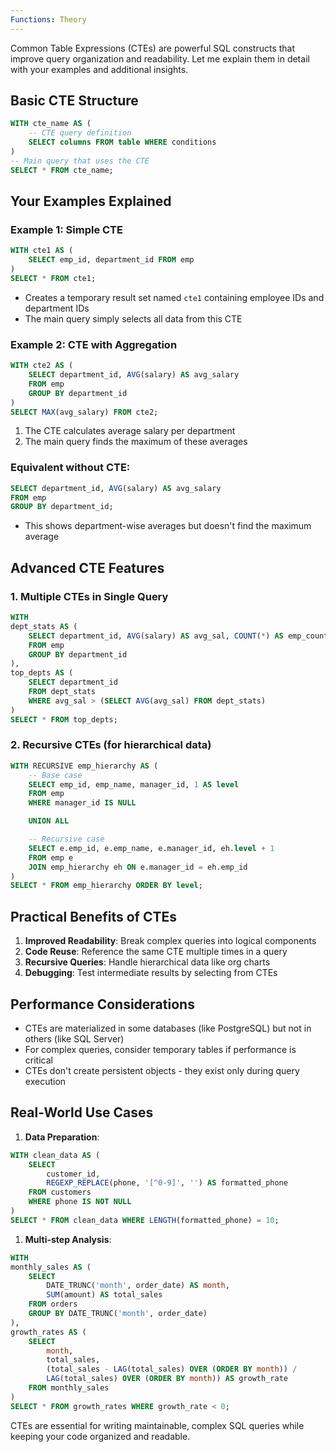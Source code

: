 ```yaml
---
Functions: Theory
---
```

Common Table Expressions (CTEs) are powerful SQL constructs that improve query organization and readability. Let me explain them in detail with your examples and additional insights.

## Basic CTE Structure

```SQL
WITH cte_name AS (
    -- CTE query definition
    SELECT columns FROM table WHERE conditions
)
-- Main query that uses the CTE
SELECT * FROM cte_name;
```

## Your Examples Explained

### Example 1: Simple CTE

```SQL
WITH cte1 AS (
    SELECT emp_id, department_id FROM emp
)
SELECT * FROM cte1;
```

- Creates a temporary result set named `cte1` containing employee IDs and department IDs
- The main query simply selects all data from this CTE

### Example 2: CTE with Aggregation

```SQL
WITH cte2 AS (
    SELECT department_id, AVG(salary) AS avg_salary
    FROM emp
    GROUP BY department_id
)
SELECT MAX(avg_salary) FROM cte2;
```

1. The CTE calculates average salary per department
2. The main query finds the maximum of these averages

### Equivalent without CTE:

```SQL
SELECT department_id, AVG(salary) AS avg_salary
FROM emp
GROUP BY department_id;
```

- This shows department-wise averages but doesn't find the maximum average

## Advanced CTE Features

### 1. Multiple CTEs in Single Query

```SQL
WITH
dept_stats AS (
    SELECT department_id, AVG(salary) AS avg_sal, COUNT(*) AS emp_count
    FROM emp
    GROUP BY department_id
),
top_depts AS (
    SELECT department_id
    FROM dept_stats
    WHERE avg_sal > (SELECT AVG(avg_sal) FROM dept_stats)
)
SELECT * FROM top_depts;
```

### 2. Recursive CTEs (for hierarchical data)

```SQL
WITH RECURSIVE emp_hierarchy AS (
    -- Base case
    SELECT emp_id, emp_name, manager_id, 1 AS level
    FROM emp
    WHERE manager_id IS NULL

    UNION ALL

    -- Recursive case
    SELECT e.emp_id, e.emp_name, e.manager_id, eh.level + 1
    FROM emp e
    JOIN emp_hierarchy eh ON e.manager_id = eh.emp_id
)
SELECT * FROM emp_hierarchy ORDER BY level;
```

## Practical Benefits of CTEs

1. **Improved Readability**: Break complex queries into logical components
2. **Code Reuse**: Reference the same CTE multiple times in a query
3. **Recursive Queries**: Handle hierarchical data like org charts
4. **Debugging**: Test intermediate results by selecting from CTEs

## Performance Considerations

- CTEs are materialized in some databases (like PostgreSQL) but not in others (like SQL Server)
- For complex queries, consider temporary tables if performance is critical
- CTEs don't create persistent objects - they exist only during query execution

## Real-World Use Cases

1. **Data Preparation**:

```SQL
WITH clean_data AS (
    SELECT
        customer_id,
        REGEXP_REPLACE(phone, '[^0-9]', '') AS formatted_phone
    FROM customers
    WHERE phone IS NOT NULL
)
SELECT * FROM clean_data WHERE LENGTH(formatted_phone) = 10;
```

1. **Multi-step Analysis**:

```SQL
WITH
monthly_sales AS (
    SELECT
        DATE_TRUNC('month', order_date) AS month,
        SUM(amount) AS total_sales
    FROM orders
    GROUP BY DATE_TRUNC('month', order_date)
),
growth_rates AS (
    SELECT
        month,
        total_sales,
        (total_sales - LAG(total_sales) OVER (ORDER BY month)) /
        LAG(total_sales) OVER (ORDER BY month)) AS growth_rate
    FROM monthly_sales
)
SELECT * FROM growth_rates WHERE growth_rate < 0;
```

CTEs are essential for writing maintainable, complex SQL queries while keeping your code organized and readable.